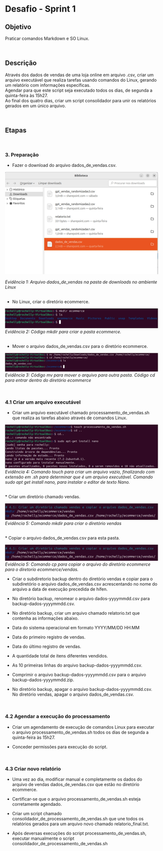 # Desafio - Sprint 1

## Objetivo


Praticar comandos Markdown e SO Linux.

<br>

## Descrição

Através dos dados de vendas de uma loja online em arquivo .csv, criar um arquivo executável que realiza tarefas usando comandos do Linux, gerando um relatório com informações específicas.     
Agendar para que este script seja executado todos os dias, de segunda a quinta-feira às 15h27.   
Ao final dos quatro dias, criar um script consolidador para unir os relatórios gerados em um único arquivo.

<br>

## Etapas

<br> 

### 3. Preparação

* Fazer o download do arquivo dados_de_vendas.csv.

![Evidência 1](/Sprint%201/evidencias/evid_desafio/etapa3/01.jpg)

_Evidência 1: Arquivo dados_de_vendas na pasta de downloads no ambiente Linux_              
<br>

* No Linux, criar o diretório ecommerce.             

![Evidência 2](/Sprint%201/evidencias/evid_desafio/etapa3/02.jpg)
_Evidência 2: Código mkdir para criar a pasta ecommerce._                        
<br>

* Mover o arquivo dados_de_vendas.csv para o diretório ecommerce.

![Evidência 3](/Sprint%201/evidencias/evid_desafio/etapa3/03.jpg)
_Evidência 3: Código mv para mover o arquivo para outra pasta. Código cd para entrar dentro do diretório ecommerce_

<br>

### 4.1 Criar um arquivo executável

* Criar um arquivo executável chamado processamento_de_vendas.sh que realiza as tarefas abaixo através de comandos Linux.

![Evidência 4](/Sprint%201/evidencias/evid_desafio/etapa4-1/04.jpg)
_Evidência 4: Comando touch para criar um arquivo vazio, finalizando com extensão em .sh para determinar que é um arquivo executável. Comando sudo apt get install nano, para instalar o editor de texto Nano._                               

<br>
* Criar um diretório chamado vendas.

![Evidência 5](/Sprint%201/evidencias/evid_desafio/etapa4-1/05.jpg)
_Evidência 5: Comando mkdir para criar o diretório vendas_

<br>
* Copiar o arquivo dados_de_vendas.csv para esta pasta.

![Evidência 5](/Sprint%201/evidencias/evid_desafio/etapa4-1/05.jpg)
_Evidência 5: Comando cp para copiar o arquivo do diretório ecommerce para o diretorio ecommerce/vendas._

* Criar o subdiretorio backup dentro do diretório vendas e copiar para o subdiretório o arquivo dados_de_vendas.csv acrescentando no nome do arquivo a data de execução precedida de hífen.

* No diretório backup, renomear o arquivo dados-yyyymmdd.csv para backup-dados-yyyymmdd.csv.

* No diretório backup, criar um arquivo chamado relatorio.txt que contenha as informações abaixo.

* Data do sistema operacional em formato YYYY/MM/DD HH:MM

* Data do primeiro registro de vendas.

* Data do último registro de vendas.

* A quantidade total de itens diferentes vendidos.

* As 10 primeiras linhas do arquivo backup-dados-yyyymmdd.csv.

* Comprimir o arquivo backup-dados-yyyymmdd.csv para o arquivo backup-dados-yyyymmdd.zip.

* No diretório backup, apagar o arquivo backup-dados-yyyymmdd.csv. No diretório vendas, apagar o arquivo dados_de_vendas.csv.



<br>

### 4.2 Agendar a execução do processamento

* Criar um agendamento de execução de comandos Linux para executar o arquivo processamento_de_vendas.sh todos os dias de segunda a quinta-feira às 15h27.

* Conceder permissões para execução do script.


<br>

### 4.3 Criar novo relatório

* Uma vez ao dia, modificar manual e completamente os dados do arquivo de vendas dados_de_vendas.csv que estão no diretório ecommerce.

* Certificar-se que o arquivo processamento_de_vendas.sh esteja corretamente agendado.

* Criar um script chamado consolidador_de_processamento_de_vendas.sh que une todos os relatórios gerados para um arquivo novo chamado relatorio_final.txt.

* Após deversas execuções do script processamento_de_vendas.sh, executar manualmente o script consolidador_de_processamento_de_vendas.sh